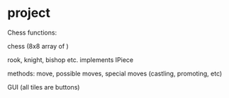 # project

Chess functions:

chess (8x8 array of <IPiece>)
  
  rook, knight, bishop etc. implements IPiece
  
  methods: move, possible moves, special moves (castling, promoting, etc)
  
GUI (all tiles are buttons)
